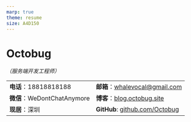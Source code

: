 ```yaml
---
marp: true
theme: resume 
size: A4D150
---
```


# Octobug

*（服务端开发工程师）*

|                             |                                          |
| --------------------------- | ---------------------------------------- |
| **电话**：18818818188       | **邮箱**：<whalevocal@gmail.com>         |
| **微信**：WeDontChatAnymore | **博客**：[blog.octobug.site][blog]      |
| **现居**：深圳              | **GitHub**: [github.com/Octobug][github] |

[blog]: <https://blog.octobug.site/>
[github]: <https://github.com/Octobug>
